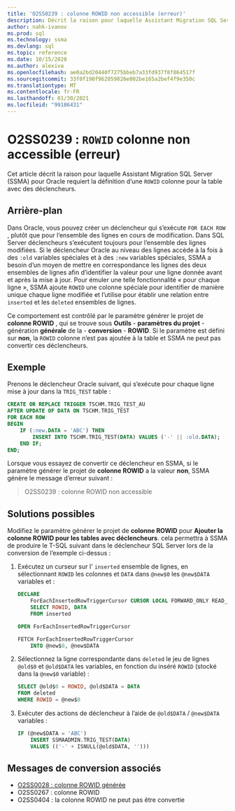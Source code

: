```yaml
---
title: 'O2SS0239 : colonne ROWID non accessible (erreur)'
description: Décrit la raison pour laquelle Assistant Migration SQL Server (SSMA) pour Oracle requiert la définition d’une colonne ROWID.
author: nahk-ivanov
ms.prod: sql
ms.technology: ssma
ms.devlang: sql
ms.topic: reference
ms.date: 10/15/2020
ms.author: alexiva
ms.openlocfilehash: ae0a2bd20440f7275bbeb7a33fd937f8f864517f
ms.sourcegitcommit: 33f0f190f962059826e002be165a2bef4f9e350c
ms.translationtype: MT
ms.contentlocale: fr-FR
ms.lasthandoff: 01/30/2021
ms.locfileid: "99186431"
---
```

# <a name="o2ss0239-rowid-column-not-accessible-error"></a>O2SS0239 : `ROWID` colonne non accessible (erreur)

Cet article décrit la raison pour laquelle Assistant Migration SQL Server (SSMA) pour Oracle requiert la définition d’une `ROWID` colonne pour la table avec des déclencheurs.

## <a name="background"></a>Arrière-plan

Dans Oracle, vous pouvez créer un déclencheur qui s’exécute `FOR EACH ROW` , plutôt que pour l’ensemble des lignes en cours de modification. Dans SQL Server déclencheurs s’exécutent toujours pour l’ensemble des lignes modifiées. Si le déclencheur Oracle au niveau des lignes accède à la fois à des `:old` variables spéciales et à des `:new` variables spéciales, SSMA a besoin d’un moyen de mettre en correspondance les lignes des deux ensembles de lignes afin d’identifier la valeur pour une ligne donnée avant et après la mise à jour. Pour émuler une telle fonctionnalité « pour chaque ligne », SSMA ajoute `ROWID` une colonne spéciale pour identifier de manière unique chaque ligne modifiée et l’utilise pour établir une relation entre `inserted` et les `deleted` ensembles de lignes.

Ce comportement est contrôlé par le paramètre générer le projet de **colonne ROWID** , qui se trouve sous **Outils**  -  **paramètres du projet**  -  génération **générale** de la  -  **conversion**  -  **ROWID**. Si le paramètre est défini sur **non**, la `ROWID` colonne n’est pas ajoutée à la table et SSMA ne peut pas convertir ces déclencheurs.

## <a name="example"></a>Exemple

Prenons le déclencheur Oracle suivant, qui s’exécute pour chaque ligne mise à jour dans la `TRIG_TEST` table :

```sql
CREATE OR REPLACE TRIGGER TSCHM.TRIG_TEST_AU
AFTER UPDATE OF DATA ON TSCHM.TRIG_TEST
FOR EACH ROW
BEGIN
    IF (:new.DATA = 'ABC') THEN
        INSERT INTO TSCHM.TRIG_TEST(DATA) VALUES ('-' || :old.DATA);
    END IF;
END;
```

Lorsque vous essayez de convertir ce déclencheur en SSMA, si le paramètre générer le projet de **colonne ROWID** a la valeur **non**, SSMA génère le message d’erreur suivant :

> O2SS0239 : colonne ROWID non accessible

## <a name="possible-remedies"></a>Solutions possibles

Modifiez le paramètre générer le projet de **colonne ROWID** pour **Ajouter la colonne ROWID pour les tables avec déclencheurs**. cela permettra à SSMA de produire le T-SQL suivant dans le déclencheur SQL Server lors de la conversion de l’exemple ci-dessus :

1) Exécutez un curseur sur l' `inserted` ensemble de lignes, en sélectionnant `ROWID` les colonnes et `DATA` dans `@new$0` les `@new$DATA` variables et :

    ```sql
    DECLARE
        ForEachInsertedRowTriggerCursor CURSOR LOCAL FORWARD_ONLY READ_ONLY FOR
        SELECT ROWID, DATA
        FROM inserted

    OPEN ForEachInsertedRowTriggerCursor

    FETCH ForEachInsertedRowTriggerCursor
        INTO @new$0, @new$DATA
    ```

2) Sélectionnez la ligne correspondante dans `deleted` le jeu de lignes `@old$0` et `@old$DATA` les variables, en fonction du inséré `ROWID` (stocké dans la `@new$0` variable) :

    ```sql
    SELECT @old$0 = ROWID, @old$DATA = DATA
    FROM deleted
    WHERE ROWID = @new$0
    ```

3) Exécuter des actions de déclencheur à l’aide de `@old$DATA` / `@new$DATA` variables :

    ```sql
    IF (@new$DATA = 'ABC')
        INSERT SSMAADMIN.TRIG_TEST(DATA)
        VALUES (('-' + ISNULL(@old$DATA, '')))
    ```

## <a name="related-conversion-messages"></a>Messages de conversion associés

* [O2SS0028 : colonne ROWID générée](o2ss0028.md)
* O2SS0267 : colonne ROWID
* O2SS0404 : la colonne ROWID ne peut pas être convertie
